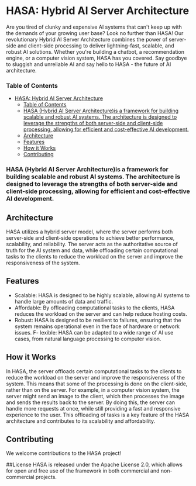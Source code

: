 # HASA: Hybrid AI Server Architecture
Are you tired of clunky and expensive AI systems that can't keep up with the demands of your growing user base? Look no further than HASA! Our revolutionary Hybrid AI Server Architecture combines the power of server-side and client-side processing to deliver lightning-fast, scalable, and robust AI solutions. Whether you're building a chatbot, a recommendation engine, or a computer vision system, HASA has you covered. Say goodbye to sluggish and unreliable AI and say hello to HASA - the future of AI architecture.

### Table of Contents
- [HASA: Hybrid AI Server Architecture](#hasa-hybrid-ai-server-architecture)
    - [Table of Contents](#table-of-contents)
    - [HASA (Hybrid AI Server Architecture)is a framework for building scalable and robust AI systems. The architecture is designed to leverage the strengths of both server-side and client-side processing, allowing for efficient and cost-effective AI development.](#hasa-hybrid-ai-server-architectureis-a-framework-for-building-scalable-and-robust-ai-systems-the-architecture-is-designed-to-leverage-the-strengths-of-both-server-side-and-client-side-processing-allowing-for-efficient-and-cost-effective-ai-development)
  - [Architecture](#architecture)
  - [Features](#features)
  - [How it Works](#how-it-works)
  - [Contributing](#contributing)


### HASA (Hybrid AI Server Architecture)is a framework for building scalable and robust AI systems. The architecture is designed to leverage the strengths of both server-side and client-side processing, allowing for efficient and cost-effective AI development.

## Architecture
HASA utilizes a hybrid server model, where the server performs both server-side and client-side operations to achieve better performance, scalability, and reliability. The server acts as the authoritative source of truth for the AI system and data, while offloading certain computational tasks to the clients to reduce the workload on the server and improve the responsiveness of the system.

## Features
- Scalable: HASA is designed to be highly scalable, allowing AI systems to handle large amounts of data and traffic.
- Affordable: By offloading computational tasks to the clients, HASA reduces the workload on the server and can help reduce hosting costs.
- Robust: HASA is designed to be resilient to failures, ensuring that the system remains operational even in the face of hardware or network issues.
F- lexible: HASA can be adapted to a wide range of AI use cases, from natural language processing to computer vision.

## How it Works
In HASA, the server offloads certain computational tasks to the clients to reduce the workload on the server and improve the responsiveness of the system. This means that some of the processing is done on the client-side, rather than on the server. For example, in a computer vision system, the server might send an image to the client, which then processes the image and sends the results back to the server. By doing this, the server can handle more requests at once, while still providing a fast and responsive experience to the user. This offloading of tasks is a key feature of the HASA architecture and contributes to its scalability and affordability.

## Contributing
We welcome contributions to the HASA project!

##License
HASA is released under the Apache License 2.0, which allows for open and free use of the framework in both commercial and non-commercial projects.